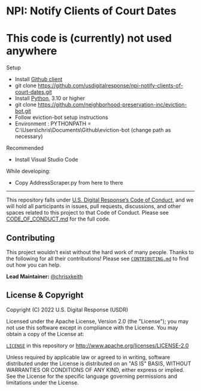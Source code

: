 # NPI: Notify Clients of Court Dates

# This code is (currently) not used anywhere
Setup
- Install [Github client](https://git-scm.com/download)
- git clone https://github.com/usdigitalresponse/npi-notify-clients-of-court-dates.git
- Install [Python](https://www.python.org/downloads/), 3.10 or higher
- git clone https://github.com/neighborhood-preservation-inc/eviction-bot.git
- Follow eviction-bot setup instructions
- Environment : PYTHONPATH = C:\Users\chris\Documents\Github\eviction-bot (change path as necessary)

Recommended
- Install Visual Studio Code

While developing:
- Copy AddressScraper.py from here to there

***
This repository falls under [U.S. Digital Response’s Code of Conduct](./CODE_OF_CONDUCT.md), and we will hold all participants in issues, pull requests, discussions, and other spaces related to this project to that Code of Conduct. Please see [CODE_OF_CONDUCT.md](./CODE_OF_CONDUCT.md) for the full code.

## Contributing

This project wouldn’t exist without the hard work of many people. Thanks to the following for all their contributions! Please see [`CONTRIBUTING.md`](./CONTRIBUTING.md) to find out how you can help.

**Lead Maintainer:** [@chrisxkeith](https://github.com/chrisxkeith)

## License & Copyright

Copyright (C) 2022 U.S. Digital Response (USDR)

Licensed under the Apache License, Version 2.0 (the "License"); you may not use this software except in compliance with the License. You may obtain a copy of the License at:

[`LICENSE`](./LICENSE) in this repository or http://www.apache.org/licenses/LICENSE-2.0

Unless required by applicable law or agreed to in writing, software distributed under the License is distributed on an "AS IS" BASIS, WITHOUT WARRANTIES OR CONDITIONS OF ANY KIND, either express or implied. See the License for the specific language governing permissions and limitations under the License.
